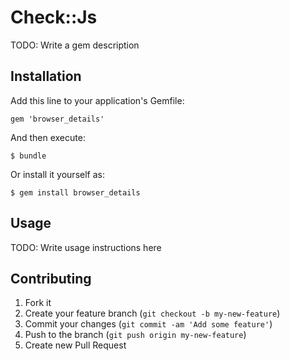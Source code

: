 # Check::Js

TODO: Write a gem description

## Installation

Add this line to your application's Gemfile:

    gem 'browser_details'

And then execute:

    $ bundle

Or install it yourself as:

    $ gem install browser_details

## Usage

TODO: Write usage instructions here

## Contributing

1. Fork it
2. Create your feature branch (`git checkout -b my-new-feature`)
3. Commit your changes (`git commit -am 'Add some feature'`)
4. Push to the branch (`git push origin my-new-feature`)
5. Create new Pull Request
